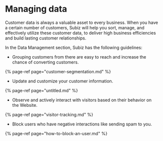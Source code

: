 # Managing data

Customer data is always a valuable asset to every business. When you have a certain number of customers, Subiz will help you sort, manage, and effectively utilize these customer data, to deliver high business efficiencies and build lasting customer relationships.

In the Data Management section, Subiz has the following guidelines:

* Grouping customers from there are easy to reach and increase the chance of converting customers.

{% page-ref page="customer-segmentation.md" %}

* Update and customize your customer information.

{% page-ref page="untitled.md" %}

* Observe and actively interact with visitors based on their behavior on the Website.

{% page-ref page="visitor-tracking.md" %}

* Block users who have negative interactions like sending spam to you.

{% page-ref page="how-to-block-an-user.md" %}



